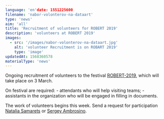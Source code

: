 ```yaml
---
language: 'en'date: 1551225600
filename: 'nabor-volonterov-na-dataart'
type: 'news'
aim: 'all'
title: 'Recruitment of volunteers for ROBERT 2019'
description: 'volunteers at ROBERT 2019'
images:
  - src: '/images/nabor-volonterov-na-dataart.jpg'
    alt: 'volunteer Recruitment is on ROBART 2019'
    type: 'image'
updatedAt: 1568360578
materialType: 'news'
---
```

Ongoing recruitment of volunteers to the festival [ROBERT-2019](https://vk.com/roboart), which will take place on 3 March.

On festival are required: - attendants who will help visiting teams; - assistants in the organization who will be engaged in filling in documents.

The work of volunteers begins this week. Send a request for participation [Natalia Samarets](https://vk.com/samarets_natasha) or [Sergey Ambrosino](https://vk.com/id34928210).
